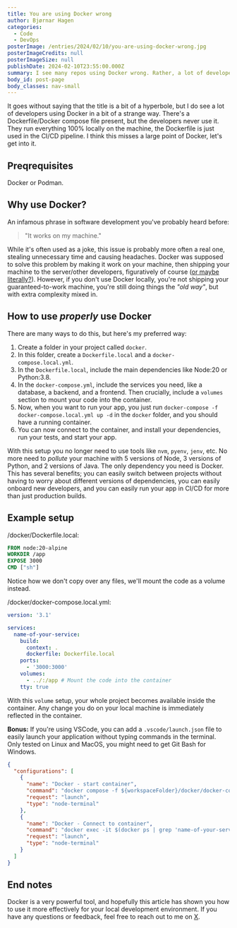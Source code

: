 ```yaml
---
title: You are using Docker wrong
author: Bjørnar Hagen
categories:
  - Code
  - DevOps
posterImage: /entries/2024/02/10/you-are-using-docker-wrong.jpg
posterImageCredits: null
posterImageSize: null
publishDate: 2024-02-10T23:55:00.000Z
summary: I see many repos using Docker wrong. Rather, a lot of developers using Docker wrong. They still run everything locally, and only use Docker in the CI/CD pipeline. While this has it's benefits, there's still a lot of potential being missed.
body_id: post-page
body_classes: nav-small
---
```


It goes without saying that the title is a bit of a hyperbole, but I do see a lot of developers using Docker in a bit of a strange way. There's a Dockerfile/Docker compose file present, but the developers never use it. They run everything 100% locally on the machine, the Dockerfile is just used in the CI/CD pipeline. I think this misses a large point of Docker, let's get into it.

## Preqrequisites

Docker or Podman.

## Why use Docker?

An infamous phrase in software development you've probably heard before:

> "It works on my machine."

While it's often used as a joke, this issue is probably more often a real one, stealing unnecessary time and causing headaches. Docker was supposed to solve this problem by making it work on your machine, then shipping your machine to the server/other developers, figuratively of course (<a href="https://twitter.com/dhh/status/1755600973492564067" target="_blank">or maybe literally?</a>). However, if you don't use Docker locally, you're not shipping your guaranteed-to-work machine, you're still doing things the _"old way"_, but with extra complexity mixed in.

## How to use _properly_ use Docker

There are many ways to do this, but here's my preferred way:

1. Create a folder in your project called `docker`.
2. In this folder, create a `Dockerfile.local` and a `docker-compose.local.yml`.
3. In the `Dockerfile.local`, include the main dependencies like Node:20 or Python:3.8.
4. In the `docker-compose.yml`, include the services you need, like a database, a backend, and a frontend. Then crucially, include a `volumes` section to mount your code into the container.
5. Now, when you want to run your app, you just run `docker-compose -f docker-compose.local.yml up -d` in the `docker` folder, and you should have a running container.
6. You can now connect to the container, and install your dependencies, run your tests, and start your app.

With this setup you no longer need to use tools like `nvm`, `pyenv`, `jenv`, etc. No more need to _pollute_ your machine with 5 versions of Node, 3 versions of Python, and 2 versions of Java. The only dependency you need is Docker. This has several benefits; you can easily switch between projects without having to worry about different versions of dependencies, you can easily onboard new developers, and you can easily run your app in CI/CD for more than just production builds.

## Example setup

/docker/Dockerfile.local:

```Dockerfile
FROM node:20-alpine
WORKDIR /app
EXPOSE 3000
CMD ["sh"]
```

Notice how we don't copy over any files, we'll mount the code as a volume instead.

/docker/docker-compose.local.yml:

```yaml
version: '3.1'

services:
  name-of-your-service:
    build:
      context: .
      dockerfile: Dockerfile.local
    ports:
      - '3000:3000'
    volumes:
      - ../:/app # Mount the code into the container
    tty: true
```

With this `volume` setup, your whole project becomes available inside the container. Any change you do on your local machine is immediately reflected in the container.

**Bonus:** If you're using VSCode, you can add a `.vscode/launch.json` file to easily launch your application without typing commands in the terminal. Only tested on Linux and MacOS, you might need to get Git Bash for Windows.

```json
{
  "configurations": [
    {
      "name": "Docker - start container",
      "command": "docker compose -f ${workspaceFolder}/docker/docker-compose.local.yml up -d",
      "request": "launch",
      "type": "node-terminal"
    },
    {
      "name": "Docker - Connect to container",
      "command": "docker exec -it $(docker ps | grep 'name-of-your-service' | awk '{print $1}') sh -c 'if [ -x /bin/bash ]; then exec /bin/bash; else exec /bin/sh; fi'",
      "request": "launch",
      "type": "node-terminal"
    }
  ]
}
```

## End notes

Docker is a very powerful tool, and hopefully this article has shown you how to use it more effectively for your local development environment. If you have any questions or feedback, feel free to reach out to me on [X](https://x.com/bjornarhagen).

